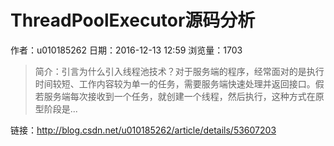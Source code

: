 # ThreadPoolExecutor源码分析
作者：u010185262
日期：2016-12-13 12:59
浏览量：1703
> 简介：引言为什么引入线程池技术？对于服务端的程序，经常面对的是执行时间较短、工作内容较为单一的任务，需要服务端快速处理并返回接口。假若服务端每次接收到一个任务，就创建一个线程，然后执行，这种方式在原型阶段是...

 链接：http://blog.csdn.net/u010185262/article/details/53607203
